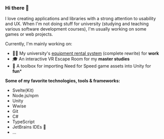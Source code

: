 ### Hi there 👋
I love creating applications and libraries with a strong attention to usability and UX. 
When I'm not doing stuff for university (studying and teaching various software development courses), I'm usually working on some games or web projects.

Currently, I'm mainly working on:
* 🧑‍💻 My university's [equipment rental system](https://verleih.fhstp.ac.at) (complete rewrite) for **work**
* 🎓 An interactive VR Escape Room for my **master studies**
* 🚗 A toolbox for importing Need for Speed game assets into Unity for **fun***

**Some of my favorite technologies, tools & frameworks:**
* Svelte(Kit)
* Node.js/npm
* Unity
* Wwise
* Git
* C#
* TypeScript
* JetBrains IDEs 🙂
* ...
